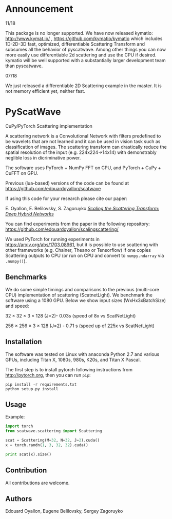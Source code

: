 Announcement 
==========

11/18

This package is no longer supported. We have now released kymatio: http://www.kymat.io/ , https://github.com/kymatio/kymatio which includes 1D-2D-3D fast, optimized, differentiable Scattering Transform and subsumes all the behavior of pyscatwave. Among other things you can now more easily use differentiable 2d scattering and use the CPU if desired. kymatio will be well supported with a substantially larger development team than pyscatwave.

07/18

We just released a differentiable 2D Scattering example in the master. It is not memory efficient yet, neither fast.


PyScatWave
==========

CuPy/PyTorch Scattering implementation

A scattering network is a Convolutional Network with filters predefined to be wavelets that are not learned and it can be used in vision task such as classification of images. The scattering transform can drastically reduce the spatial resolution of the input (e.g. 224x224->14x14) with demonstrably neglible loss in dicriminative power.   

The software uses PyTorch + NumPy FFT on CPU, and PyTorch + CuPy + CuFFT on GPU.



Previous (lua-based) versions of the code can be found at <https://github.com/edouardoyallon/scatwave>

If using this code for your research please cite our paper:

E. Oyallon, E. Belilovsky, S. Zagoruyko [*Scaling the Scattering Transform: Deep Hybrid Networks*](https://arxiv.org/abs/1703.08961)

You can find experiments from the paper in the following repository:
https://github.com/edouardoyallon/scalingscattering/

We used PyTorch for running experiments in <https://arxiv.org/abs/1703.08961>,
but it is possible to use scattering with other frameworks (e.g. Chainer, Theano or Tensorflow) if one copies Scattering outputs to CPU (or run on CPU and convert to `numpy.ndarray` via `.numpy()`).

## Benchmarks
We do some simple timings and comparisons to the previous (multi-core CPU) implementation of scattering (ScatnetLight). We benchmark the software using a 1080 GPU. Below we show input sizes (WxHx3xBatchSize) and speed:

32 × 32 × 3 × 128 (J=2)- 0.03s (speed of 8x vs ScatNetLight)

256 × 256 × 3 × 128 (J=2) - 0.71 s (speed up of 225x vs ScatNetLight)

## Installation

The software was tested on Linux with anaconda Python 2.7 and
various GPUs, including Titan X, 1080s, 980s, K20s, and Titan X Pascal.

The first step is to install pytorch following instructions from
<http://pytorch.org>, then you can run `pip`:

```
pip install -r requirements.txt
python setup.py install
```

## Usage

Example:

```python
import torch
from scatwave.scattering import Scattering

scat = Scattering(M=32, N=32, J=2).cuda()
x = torch.randn(1, 3, 32, 32).cuda()

print scat(x).size()
```


## Contribution

All contributions are welcome.


## Authors

Edouard Oyallon, Eugene Belilovsky, Sergey Zagoruyko
